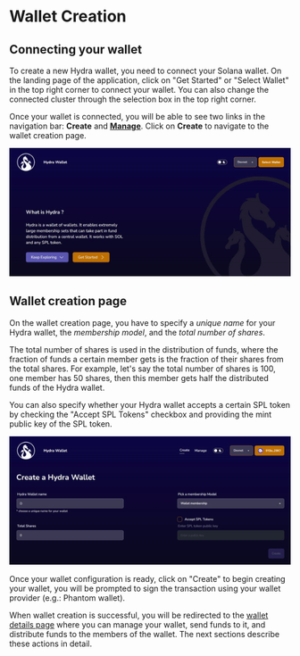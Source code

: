 # Wallet Creation

## Connecting your wallet

To create a new Hydra wallet, you need to connect your Solana wallet. On the landing page of the application, click on "Get Started" or "Select Wallet" in the top right corner to connect your wallet. You can also change the connected cluster through the selection box in the top right corner.

Once your wallet is connected, you will be able to see two links in the navigation bar: **Create** and [**Manage**](managing-your-wallet.md). Click on **Create** to navigate to the wallet creation page.

![Connect you wallet](../.gitbook/assets/connect.gif)

## Wallet creation page

On the wallet creation page, you have to specify a _unique name_ for your Hydra wallet, the _membership model_, and the _total number of shares_.

The total number of shares is used in the distribution of funds, where the fraction of funds a certain member gets is the fraction of their shares from the total shares. For example, let's say the total number of shares is 100, one member has 50 shares, then this member gets half the distributed funds of the Hydra wallet.

You can also specify whether your Hydra wallet accepts a certain SPL token by checking the "Accept SPL Tokens" checkbox and providing the mint public key of the SPL token.

![Creating your first Hydra wallet](../.gitbook/assets/create.gif)

Once your wallet configuration is ready, click on "Create" to begin creating your wallet, you will be prompted to sign the transaction using your wallet provider (e.g.: Phantom wallet).

When wallet creation is successful, you will be redirected to the [wallet details page](managing-your-wallet.md#checking-wallet-details) where you can manage your wallet, send funds to it, and distribute funds to the members of the wallet. The next sections describe these actions in detail.
